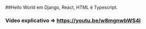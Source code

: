
##Hello World em Django, React, HTML é Typescript.

### Vídeo explicativo => https://youtu.be/w8mgnwbWS4I
